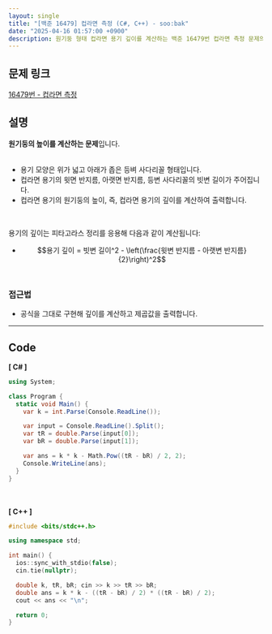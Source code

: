 ```yaml
---
layout: single
title: "[백준 16479] 컵라면 측정 (C#, C++) - soo:bak"
date: "2025-04-16 01:57:00 +0900"
description: 원기둥 형태 컵라면 용기 깊이를 계산하는 백준 16479번 컵라면 측정 문제의 C# 및 C++ 풀이 및 해설
---
```


## 문제 링크
[16479번 - 컵라면 측정](https://www.acmicpc.net/problem/16479)

## 설명
**원기둥의 높이를 계산하는 문제**입니다.<br>
<br>

- 용기 모양은 위가 넓고 아래가 좁은 등벼 사다리꼴 형태입니다.<br>
- 컵라면 용기의 윗면 반지름, 아랫면 반지름, 등변 사다리꼴의 빗변 길이가 주어집니다.<br>
- 컵라면 용기의 원기둥의 높이, 즉, 컵라면 용기의 깊이를 계산하여 출력합니다.<br>
<br>

용기의 깊이는 피타고라스 정리를 응용해 다음과 같이 계산됩니다:<br>
- $$용기 깊이 = 빗변 길이^2 - \left(\frac{윗변 반지름 - 아랫변 반지름}{2}\right)^2$$<br>

### 접근법
- 공식을 그대로 구현해 깊이를 계산하고 제곱값을 출력합니다.<br>

---

## Code
<b>[ C# ] </b>
<br>

```csharp
using System;

class Program {
  static void Main() {
    var k = int.Parse(Console.ReadLine());

    var input = Console.ReadLine().Split();
    var tR = double.Parse(input[0]);
    var bR = double.Parse(input[1]);

    var ans = k * k - Math.Pow((tR - bR) / 2, 2);
    Console.WriteLine(ans);
  }
}
```

<br><br>
<b>[ C++ ] </b>
<br>

```cpp
#include <bits/stdc++.h>

using namespace std;

int main() {
  ios::sync_with_stdio(false);
  cin.tie(nullptr);

  double k, tR, bR; cin >> k >> tR >> bR;
  double ans = k * k - ((tR - bR) / 2) * ((tR - bR) / 2);
  cout << ans << "\n";

  return 0;
}
```
